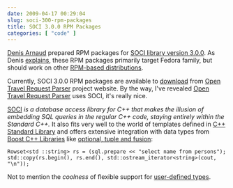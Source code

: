 ```yaml
---
date: 2009-04-17 00:29:04
slug: soci-300-rpm-packages
title: SOCI 3.0.0 RPM Packages
categories: [ "code" ]
---
```


[Denis Arnaud](http://denisarnaud.fedorapeople.org/) prepared RPM packages for [SOCI library version 3.0.0](http://soci.sourceforge.net/). As Denis [explains](http://sourceforge.net/mailarchive/message.php?msg_name=b4f0e550904161501j44d93780qf653f8ebf53870f5%40mail.gmail.com), these RPM packages primarily target Fedora family, but should work on other [RPM-based distributions](http://en.wikipedia.org/wiki/Category:RPM-based_Linux_distributions).





Currently, SOCI 3.0.0 RPM packages are available to [download](https://sourceforge.net/project/showfiles.php?group_id=252803&package_id=315908&release_id=675658) from [Open Travel Request Parser](http://sourceforge.net/projects/opentrep) project website. By the way, I've revealed [Open Travel Request Parser](http://sourceforge.net/projects/opentrep) uses SOCI, it's really nice.





[SOCI](http://soci.sourceforge.net/) _is a database access library for C++ that makes the illusion of embedding SQL queries in the regular C++ code, staying entirely within the Standard C++._ It also fits very well to the world of templates defined in [C++ Standard Library](http://en.wikipedia.org/wiki/C%2B%2B_standard_library) and offers extensive integration with data types from [Boost C++ Libraries](http://www.boost.org/) like [optional, tuple and fusion](http://www.boost.org/doc/libs):




    
    Rowset<std ::string> rs = (sql.prepare << "select name from persons");
    std::copy(rs.begin(), rs.end(), std::ostream_iterator<string>(cout, "\n"));





Not to mention the _coolness_ of flexible support for [user-defined types](http://soci.sourceforge.net/doc/exchange.html).
